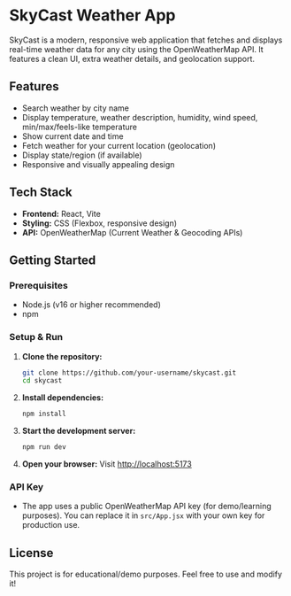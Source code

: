 # SkyCast Weather App

SkyCast is a modern, responsive web application that fetches and displays real-time weather data for any city using the OpenWeatherMap API. It features a clean UI, extra weather details, and geolocation support.

## Features
- Search weather by city name
- Display temperature, weather description, humidity, wind speed, min/max/feels-like temperature
- Show current date and time
- Fetch weather for your current location (geolocation)
- Display state/region (if available)
- Responsive and visually appealing design

## Tech Stack
- **Frontend:** React, Vite
- **Styling:** CSS (Flexbox, responsive design)
- **API:** OpenWeatherMap (Current Weather & Geocoding APIs)

## Getting Started

### Prerequisites
- Node.js (v16 or higher recommended)
- npm

### Setup & Run
1. **Clone the repository:**
   ```sh
   git clone https://github.com/your-username/skycast.git
   cd skycast
   ```
2. **Install dependencies:**
   ```sh
   npm install
   ```
3. **Start the development server:**
   ```sh
   npm run dev
   ```
4. **Open your browser:**
   Visit [http://localhost:5173](http://localhost:5173)

### API Key
- The app uses a public OpenWeatherMap API key (for demo/learning purposes). You can replace it in `src/App.jsx` with your own key for production use.

## License
This project is for educational/demo purposes. Feel free to use and modify it!
